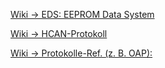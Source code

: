 [Wiki -> EDS: EEPROM Data System](https://github.com/hcanIngo/openHCAN/wiki/eds)

[Wiki -> HCAN-Protokoll](https://github.com/hcanIngo/openHCAN/wiki/hcan-protocol)

[Wiki -> Protokolle-Ref. (z. B. OAP): ](https://github.com/hcanIngo/openHCAN/wiki/hcan-protocol-referenz)
